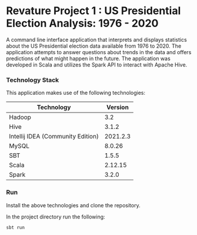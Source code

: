 # Revature Project 1 : US Presidential Election Analysis: 1976 - 2020
A command line interface application that interprets and displays statistics about the US Presidential election data available from 1976 to 2020. The application attempts to answer questions about trends in the data and offers predictions of what might happen in the future. The application was developed in Scala and utilizes the Spark API to interact with Apache Hive.

### Technology Stack
This application makes use of the following technologies:

Technology | Version
---------- | -------
Hadoop | 3.2
Hive | 3.1.2
Intellij IDEA (Community Edition) | 2021.2.3
MySQL | 8.0.26
SBT | 1.5.5
Scala | 2.12.15
Spark | 3.2.0

### Run
Install the above technologies and clone the repository.

In the project directory run the following:
```
sbt run
```